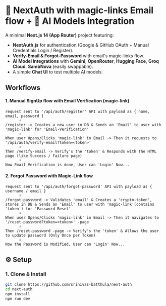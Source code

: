# 🔐 NextAuth with **magic-links** Email flow + 🤖 AI Models Integration

A minimal **Next.js 14 (App Router)** project featuring:

- **NextAuth.js** for authentication (Google & GitHub OAuth + Manual Credentials Login / Register).
- **Verify-Email & Forgot-Password** with email's magic-links flow.
- **AI Model Integrations** with **Gemini**, **OpenRouter**, **Hugging Face**, **Groq Cloud**, **SambNova** (easily swappable).
- A simple **Chat UI** to test multiple AI models.

## Workflows

#### **1.** Manual SignUp flow with Email Verification (magic-link)

```
request sent to '/api/auth/register' API with payload as { name, email, password }
      ⬇
/register -> Creates a new user in DB & Sends an 'Email' to user with 'magic-link' for 'Email-Verification'
      ⬇
When user Opens/Clicks 'magic-link' in Email -> Then it requests to '/api/auth/verify-email?token=<token>'
      ⬇
Then /verify-email -> Verify's the 'token' & Responds with the HTML page (like Success / Failure page)
      ⬇
Now Email Verification is done, User can 'Login' Now...
```

#### **2.** Forgot Password with Magic-Link flow

```
request sent to '/api/auth/forgot-password' API with payload as { username / email }
      ⬇
/forgot-password -> Validates 'email' & Creates a 'crypto-token', stores in DB & Sends an 'Email' to user with 'magic-link'(contains 'token') for 'Password Reset'
      ⬇
When user Opens/Clicks 'magic-link' in Email -> Then it navigates to '/reset-password?token=<token>' -page
      ⬇
Then /reset-password -page -> Verify's the 'token' & Allows the user to update password (Only Once per Token)
      ⬇
Now the Password is Modified, User can 'Login' Now...
```

## ⚙️ Setup

### 1. Clone & Install

```bash
git clone https://github.com/srinivas-batthula/next-auth
cd next-auth
npm install
npm run dev
```
